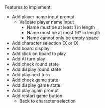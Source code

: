 Features to implement:

* Add player name input prompt
    * Validate player name input
        * Name must be at least 1 in length
        * Name must be at most 16? in length
        * Name cannot only be empty space
* Add character selection (X or O)
* Add board display
* Add click on board to play
* Add AI turn play
* Add check round state
* Add display round state
* Add play next turn
* Add check game state
* Add display game state
* Add play again prompt
* Add restart game button
    * Back to character selection